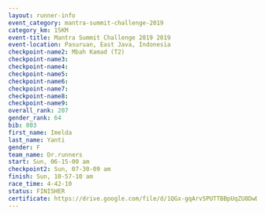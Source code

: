 ```yaml
---
layout: runner-info 
event_category: mantra-summit-challenge-2019 
category_km: 15KM 
event-title: Mantra Summit Challenge 2019 2019 
event-location: Pasuruan, East Java, Indonesia 
checkpoint-name2: Mbah Kamad (T2) 
checkpoint-name3: 
checkpoint-name4: 
checkpoint-name5: 
checkpoint-name6: 
checkpoint-name7: 
checkpoint-name8: 
checkpoint-name9: 
overall_rank: 207
gender_rank: 64
bib: 803
first_name: Imelda
last_name: Yanti
gender: F
team_name: Dr.runners
start: Sun, 06-15-00 am
checkpoint2: Sun, 07-30-09 am
finish: Sun, 10-57-10 am
race_time: 4-42-10
status: FINISHER
certificate: https://drive.google.com/file/d/1QGx-gqArv5PUTTBBpUqZU8DwDX1w1kCL/view?usp=sharinghttps-//drive.google.com/file/d/1QGx-gqArv5PUTTBBpUqZU8DwDX1w1kCL/view?usp=sharing
---
```

